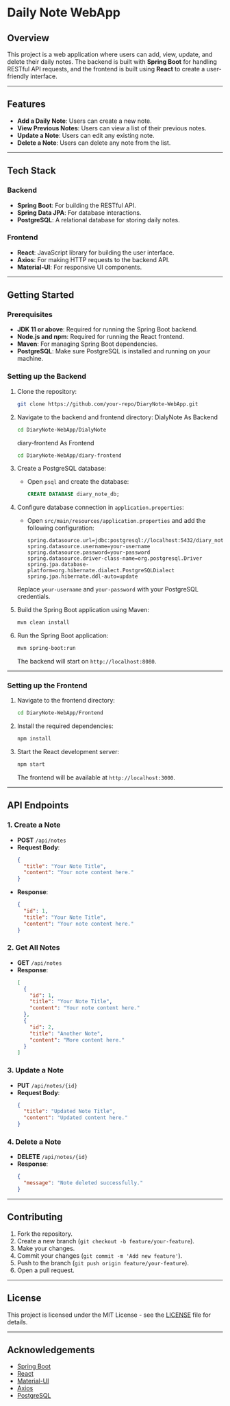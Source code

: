 
# Daily Note WebApp

## Overview
This project is a web application where users can add, view, update, and delete their daily notes. The backend is built with **Spring Boot** for handling RESTful API requests, and the frontend is built using **React** to create a user-friendly interface.

---

## Features
- **Add a Daily Note**: Users can create a new note.
- **View Previous Notes**: Users can view a list of their previous notes.
- **Update a Note**: Users can edit any existing note.
- **Delete a Note**: Users can delete any note from the list.

---

## Tech Stack

### Backend
- **Spring Boot**: For building the RESTful API.
- **Spring Data JPA**: For database interactions.
- **PostgreSQL**: A relational database for storing daily notes.

### Frontend
- **React**: JavaScript library for building the user interface.
- **Axios**: For making HTTP requests to the backend API.
- **Material-UI**: For responsive UI components.

---

## Getting Started

### Prerequisites
- **JDK 11 or above**: Required for running the Spring Boot backend.
- **Node.js and npm**: Required for running the React frontend.
- **Maven**: For managing Spring Boot dependencies.
- **PostgreSQL**: Make sure PostgreSQL is installed and running on your machine.

### Setting up the Backend

1. Clone the repository:
   ```bash
   git clone https://github.com/your-repo/DiaryNote-WebApp.git
   ```

2. Navigate to the backend and frontend directory:
   DialyNote As Backend
   ```bash
   cd DiaryNote-WebApp/DialyNote
   ```
   diary-frontend As Frontend
   ```bash
   cd DiaryNote-WebApp/diary-frontend
   ```

4. Create a PostgreSQL database:
   - Open `psql` and create the database:
     ```sql
     CREATE DATABASE diary_note_db;
     ```

5. Configure database connection in `application.properties`:

   - Open `src/main/resources/application.properties` and add the following configuration:
     ```properties
     spring.datasource.url=jdbc:postgresql://localhost:5432/diary_note_db
     spring.datasource.username=your-username
     spring.datasource.password=your-password
     spring.datasource.driver-class-name=org.postgresql.Driver
     spring.jpa.database-platform=org.hibernate.dialect.PostgreSQLDialect
     spring.jpa.hibernate.ddl-auto=update
     ```

   Replace `your-username` and `your-password` with your PostgreSQL credentials.

6. Build the Spring Boot application using Maven:
   ```bash
   mvn clean install
   ```

7. Run the Spring Boot application:
   ```bash
   mvn spring-boot:run
   ```

   The backend will start on `http://localhost:8080`.

---

### Setting up the Frontend

1. Navigate to the frontend directory:
   ```bash
   cd DiaryNote-WebApp/Frontend
   ```

2. Install the required dependencies:
   ```bash
   npm install
   ```

3. Start the React development server:
   ```bash
   npm start
   ```

   The frontend will be available at `http://localhost:3000`.

---

## API Endpoints

### 1. **Create a Note**
- **POST** `/api/notes`
- **Request Body**:
  ```json
  {
    "title": "Your Note Title",
    "content": "Your note content here."
  }
  ```
- **Response**: 
  ```json
  {
    "id": 1,
    "title": "Your Note Title",
    "content": "Your note content here."
  }
  ```

### 2. **Get All Notes**
- **GET** `/api/notes`
- **Response**:
  ```json
  [
    {
      "id": 1,
      "title": "Your Note Title",
      "content": "Your note content here."
    },
    {
      "id": 2,
      "title": "Another Note",
      "content": "More content here."
    }
  ]
  ```

### 3. **Update a Note**
- **PUT** `/api/notes/{id}`
- **Request Body**:
  ```json
  {
    "title": "Updated Note Title",
    "content": "Updated content here."
  }
  ```

### 4. **Delete a Note**
- **DELETE** `/api/notes/{id}`
- **Response**: 
  ```json
  {
    "message": "Note deleted successfully."
  }
  ```

---

## Contributing

1. Fork the repository.
2. Create a new branch (`git checkout -b feature/your-feature`).
3. Make your changes.
4. Commit your changes (`git commit -m 'Add new feature'`).
5. Push to the branch (`git push origin feature/your-feature`).
6. Open a pull request.

---

## License

This project is licensed under the MIT License - see the [LICENSE](LICENSE) file for details.

---

## Acknowledgements

- [Spring Boot](https://spring.io/projects/spring-boot)
- [React](https://reactjs.org/)
- [Material-UI](https://mui.com/)
- [Axios](https://axios-http.com/)
- [PostgreSQL](https://www.postgresql.org/)

